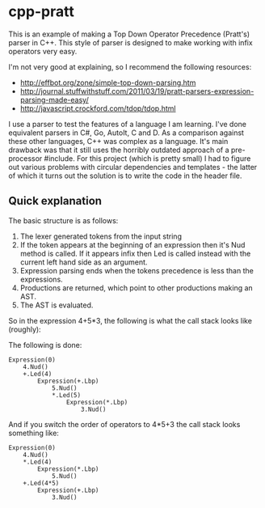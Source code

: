 cpp-pratt
=========

This is an example of making a Top Down Operator Precedence (Pratt's) parser in C++. This style of parser is designed to make working with infix operators very easy.

I'm not very good at explaining, so I recommend the following resources:

* http://effbot.org/zone/simple-top-down-parsing.htm
* http://journal.stuffwithstuff.com/2011/03/19/pratt-parsers-expression-parsing-made-easy/
* http://javascript.crockford.com/tdop/tdop.html


I use a parser to test the features of a language I am learning. I've done equivalent parsers in C#, Go, AutoIt, C and D. As a comparison against these other languages, C++ was complex as a language. It's main drawback was that it still uses the horribly outdated approach of a pre-processor #include. For this project (which is pretty small) I had to figure out various problems with circular dependencies and templates - the latter of which it turns out the solution is to write the code in the header file.


Quick explanation
-----------------


The basic structure is as follows:

1) The lexer generated tokens from the input string
2) If the token appears at the beginning of an expression then it's Nud method is called. If it appears infix then Led is called instead with the current left hand side as an argument.
3) Expression parsing ends when the tokens precedence is less than the expressions.
4) Productions are returned, which point to other productions making an AST.
5) The AST is evaluated. 

So in the expression 4+5*3, the following is what the call stack looks like (roughly):

The following is done:

    Expression(0)
        4.Nud()
        +.Led(4)
            Expression(+.Lbp)
                5.Nud()
                *.Led(5)
                    Expression(*.Lbp)
                        3.Nud()

And if you switch the order of operators to 4*5+3 the call stack looks something like:

    Expression(0)
        4.Nud()
        *.Led(4)
            Expression(*.Lbp)
                5.Nud()
        +.Led(4*5)
            Expression(+.Lbp)
                3.Nud()